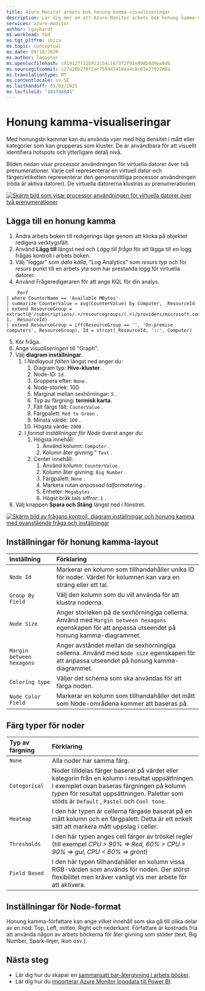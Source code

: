 ```yaml
---
title: Azure Monitor arbets bok honung kamma-visualiseringar
description: Lär dig mer om att Azure Monitor arbets bok honung kamma-visualiseringar.
services: azure-monitor
author: lgayhardt
ms.workload: tbd
ms.tgt_pltfrm: ibiza
ms.topic: conceptual
ms.date: 09/18/2020
ms.author: lagayhar
ms.openlocfilehash: c91912f711b912c54c1673f2f92e998b4d9ea9db
ms.sourcegitcommit: c27a20b278f2ac758447418ea4c8c61e27927d6a
ms.translationtype: MT
ms.contentlocale: sv-SE
ms.lasthandoff: 03/03/2021
ms.locfileid: "101736941"
---
```

# <a name="honey-comb-visualizations"></a>Honung kamma-visualiseringar

Med honungsbi kammar kan du använda vyer med hög densitet i mått eller kategorier som kan grupperas som kluster. De är användbara för att visuellt identifiera hotspots och ytterligare detalj nivå.

Bilden nedan visar processor användningen för virtuella datorer över två prenumerationer. Varje cell representerar en virtuell dator och färgen/etiketten representerar den genomsnittliga processor användningen (röda är aktiva datorer). De virtuella datorerna klustras av prenumerationen.

[![Skärm bild som visar processor användningen för virtuella datorer över två prenumerationer](.\media\workbooks-honey-comb\cpu-example.png)](.\media\workbooks-honey-comb\cpu-example.png#lightbox)

## <a name="adding-a-honey-comb"></a>Lägga till en honung kamma

1. Ändra arbets boken till redigerings läge genom att klicka på objektet redigera verktygsfält.
2. Använd **Lägg till**  längst ned och *Lägg till fråga* för att lägga till en logg frågas kontroll i arbets boken.
3. Välj "loggar" som *data källa*, "Log Analytics" som *resurs typ* och för *resurs* punkt till en arbets yta som har prestanda logg för virtuella datorer.
4. Använd Frågeredigeraren för att ange KQL för din analys.

```kusto
    Perf
| where CounterName == 'Available MBytes'
| summarize CounterValue = avg(CounterValue) by Computer, _ResourceId
| extend ResourceGroup = extract(@'/subscriptions/.+/resourcegroups/(.+)/providers/microsoft.compute/virtualmachines/.+', 1, _ResourceId)
| extend ResourceGroup = iff(ResourceGroup == '', 'On-premise computers', ResourceGroup), Id = strcat(_ResourceId, '::', Computer)
```

5. Kör fråga.
6. Ange *visualiseringen* till "Graph".
7. Välj **diagram inställningar**.
    1. I *Nedlayout fälten* längst ned anger du:
        1. Diagram typ: **Hive-kluster**.
        2. Node-ID: `Id` .
        3. Gruppera efter: `None` .
        4. Node-storlek: 100.
        5. Marginal mellan sexhörningar: `5` .
        6. Typ av färgning: **termisk karta**.
        7. Fält färgs fält: `CouterValue` .
        8. Färgpalett: `Red to Green` .
        9. Minsta värde: `100` .
        10. Högsta värde: `2000` .
    2. I *format inställningar för Node* överst anger du:
        1. Högsta innehåll:
            1. Använd kolumn: `Computer` .
            2. Kolumn åter givning " `Text` .
        9. Center innehåll:
            1. Använd kolumn: `CounterValue` .
            2. Kolumn åter givning: `Big Number` .
            3. Färgpalett: `None` .
            4. Markera rutan *anpassad talformatering* .
            5. Enheter: `Megabytes` .
            6. Högst bråk tals siffror: `1` .
8. Välj knappen **Spara och Stäng** längst ned i fönstret.

[![Skärm bild av frågans kontroll, diagram inställningar och honung kamma med ovanstående fråga och inställningar](.\media\workbooks-honey-comb\available-memory.png)](.\media\workbooks-honey-comb\available-memory.png#lightbox)

## <a name="honey-comb-layout-settings"></a>Inställningar för honung kamma-layout

| Inställning | Förklaring |
|:------------- |:-------------|
| `Node Id` | Markerar en kolumn som tillhandahåller unika ID för noder. Värdet för kolumnen kan vara en sträng eller ett tal. |
| `Group By Field` | Välj den kolumn som du vill använda för att klustra noderna. |
| `Node Size` | Anger storleken på de sexhörningiga cellerna. Använd med `Margin between hexagons` egenskapen för att anpassa utseendet på honung kamma-diagrammet. |
| `Margin between hexagons` | Anger avståndet mellan de sexhörningiga cellerna. Använd med `Node size` egenskapen för att anpassa utseendet på honung kamma-diagrammet. |
| `Coloring type` | Väljer det schema som ska användas för att färga noden. |
| `Node Color Field` | Markerar en kolumn som tillhandahåller det mått som Node-områdena kommer att baseras på. |

## <a name="node-coloring-types"></a>Färg typer för noder

| Typ av färgning | Förklaring |
|:------------- |:-------------|
| `None` | Alla noder har samma färg. |
| `Categorical` | Noder tilldelas färger baserat på värdet eller kategorin från en kolumn i resultat uppsättningen. I exemplet ovan baseras färgningen på kolumn _typen_ för resultat uppsättningen. Paletter som stöds är `Default` , `Pastel` och `Cool tone` .  |
| `Heatmap` | I den här typen är cellerna färgade baserat på en mått kolumn och en färgpalett. Detta är ett enkelt sätt att markera mått uppslag i celler. |
| `Thresholds` | I den här typen anges cell färger av tröskel regler (till exempel _CPU > 90% => Red, 60% > CPU > 90% => gul, CPU < 60% => grönt_) |
| `Field Based` | I den här typen tillhandahåller en kolumn vissa RGB-värden som används för noden. Ger störst flexibilitet men kräver vanligt vis mer arbete för att aktivera.  |
      
## <a name="node-format-settings"></a>Inställningar för Node-format

Honung kamma-författare kan ange vilket innehåll som ska gå till olika delar av en nod: Top, Left, mitten, Right och nederkant. Författare är kostnads fria att använda någon av arbets böckerna för åter givning som stöder (text, Big Number, Spark-linjer, ikon osv.).

## <a name="next-steps"></a>Nästa steg

- Lär dig hur du skapar en [sammansatt bar-återgivning i arbets böcker](workbooks-composite-bar.md).
- Lär dig hur du [importerar Azure Monitor loggdata till Power BI](./powerbi.md).